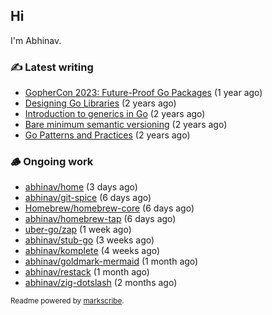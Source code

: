 ## Hi

I'm Abhinav.

### ✍️ Latest writing


- [GopherCon 2023: Future-Proof Go Packages](https://abhinavg.net/2023/09/27/future-proof-packages/) (1 year ago)
- [Designing Go Libraries](https://abhinavg.net/2022/12/06/designing-go-libraries/) (2 years ago)
- [Introduction to generics in Go](https://abhinavg.net/2022/11/23/generics-intro/) (2 years ago)
- [Bare minimum semantic versioning](https://abhinavg.net/2022/11/07/semver/) (2 years ago)
- [Go Patterns and Practices](https://abhinavg.net/2022/09/19/go-patterns-and-practices-talk/) (2 years ago)

### 🪵 Ongoing work


- [abhinav/home](https://github.com/abhinav/home) (3 days ago)
- [abhinav/git-spice](https://github.com/abhinav/git-spice) (6 days ago)
- [Homebrew/homebrew-core](https://github.com/Homebrew/homebrew-core) (6 days ago)
- [abhinav/homebrew-tap](https://github.com/abhinav/homebrew-tap) (6 days ago)
- [uber-go/zap](https://github.com/uber-go/zap) (1 week ago)
- [abhinav/stub-go](https://github.com/abhinav/stub-go) (3 weeks ago)
- [abhinav/komplete](https://github.com/abhinav/komplete) (4 weeks ago)
- [abhinav/goldmark-mermaid](https://github.com/abhinav/goldmark-mermaid) (1 month ago)
- [abhinav/restack](https://github.com/abhinav/restack) (1 month ago)
- [abhinav/zig-dotslash](https://github.com/abhinav/zig-dotslash) (2 months ago)

<sub>Readme powered by [markscribe](https://github.com/muesli/markscribe).</sub>
